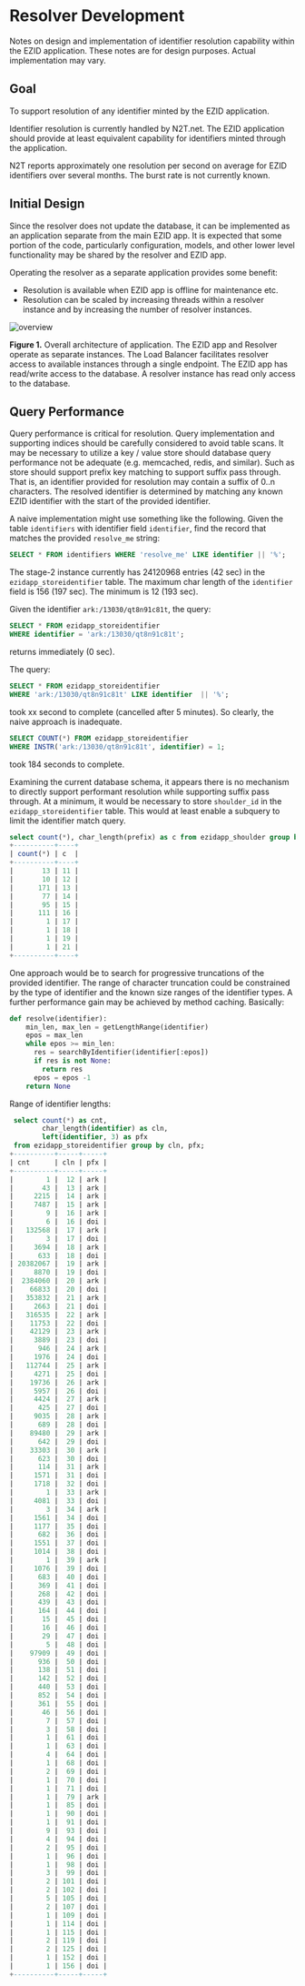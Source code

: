 # Resolver Development

Notes on design and implementation of identifier resolution 
capability within the EZID application. These notes are for 
design purposes. Actual implementation may vary.


## Goal 

To support resolution of any identifier minted by the EZID application.

Identifier resolution is currently handled by N2T.net. The EZID application 
should provide at least equivalent capability for identifiers minted through 
the application.

N2T reports approximately one resolution per second on average for 
EZID identifiers over several months. The burst rate is not currently known.

## Initial Design

Since the resolver does not update the database, it can be implemented
as an application separate from the main EZID app. It is expected that
some portion of the code, particularly configuration, models, and other
lower level functionality may be shared by the resolver and EZID app.

Operating the resolver as a separate application provides some benefit:

* Resolution is available when EZID app is offline for maintenance etc.
* Resolution can be scaled by increasing threads within a resolver 
  instance and by increasing the number of resolver instances.
  
![overview](images/ezid_architecture_resolve.svg)

**Figure 1.** Overall architecture of application. The EZID app and 
Resolver operate as separate instances. The Load Balancer facilitates
resolver access to available instances through a single endpoint. The 
EZID app has read/write access to the database. A resolver instance
has read only access to the database.

## Query Performance

Query performance is critical for resolution. Query 
implementation and supporting indices should be carefully
considered to avoid table scans. It may be necessary to 
utilize a key / value store should database query performance 
not be adequate (e.g. memcached, redis, and similar). Such as store 
should support prefix key matching to support suffix pass through. 
That is, an identifier provided for resolution may contain a suffix 
of 0..n characters. The resolved identifier is determined by 
matching any known EZID identifier with the start of the provided 
identifier. 

A naive implementation might use something like the following. Given 
the table `identifiers` with identifier field `identifier`, find 
the record that matches the provided `resolve_me` string:

```sql
SELECT * FROM identifiers WHERE 'resolve_me' LIKE identifier || '%';
```

The stage-2 instance currently has 24120968 entries (42 sec) in the 
`ezidapp_storeidentifier` table. The maximum char length of the
`identifier` field is 156 (197 sec). The minimum is 12 (193 sec).

Given the identifier `ark:/13030/qt8n91c81t`, the query:

```sql
SELECT * FROM ezidapp_storeidentifier 
WHERE identifier = 'ark:/13030/qt8n91c81t'; 
```
returns immediately (0 sec).

The query:

```sql
SELECT * FROM ezidapp_storeidentifier 
WHERE 'ark:/13030/qt8n91c81t' LIKE identifier  || '%';
```
took xx second to complete (cancelled after 5 minutes). So clearly, 
the naive approach is inadequate.

```sql
SELECT COUNT(*) FROM ezidapp_storeidentifier 
WHERE INSTR('ark:/13030/qt8n91c81t', identifier) = 1;
```
took 184 seconds to complete.

Examining the current database schema, it appears there is no mechanism to directly support 
performant resolution while supporting suffix pass through. At a minimum, it
would be necessary to store `shoulder_id` in the `ezidapp_storeidentifier` table. 
This would at least enable a subquery to limit the identifier match query. 

```sql
select count(*), char_length(prefix) as c from ezidapp_shoulder group by c;
+----------+----+
| count(*) | c  |
+----------+----+
|       13 | 11 |
|       10 | 12 |
|      171 | 13 |
|       77 | 14 |
|       95 | 15 |
|      111 | 16 |
|        1 | 17 |
|        1 | 18 |
|        1 | 19 |
|        1 | 21 |
+----------+----+
```

One approach would be to search for progressive truncations of the provided
identifier. The range of character truncation could be constrained by the 
type of identifier and the known size ranges of the identifier types. A further 
performance gain may be achieved by method caching. Basically:

```python
def resolve(identifier):
    min_len, max_len = getLengthRange(identifier)
    epos = max_len
    while epos >= min_len:
      res = searchByIdentifier(identifier[:epos])
      if res is not None:
        return res
      epos = epos -1
    return None
```

Range of identifier lengths:

```sql
 select count(*) as cnt, 
        char_length(identifier) as cln, 
        left(identifier, 3) as pfx 
 from ezidapp_storeidentifier group by cln, pfx;
+----------+-----+-----+
| cnt      | cln | pfx |
+----------+-----+-----+
|        1 |  12 | ark |
|       43 |  13 | ark |
|     2215 |  14 | ark |
|     7487 |  15 | ark |
|        9 |  16 | ark |
|        6 |  16 | doi |
|   132568 |  17 | ark |
|        3 |  17 | doi |
|     3694 |  18 | ark |
|      633 |  18 | doi |
| 20382067 |  19 | ark |
|     8870 |  19 | doi |
|  2384060 |  20 | ark |
|    66833 |  20 | doi |
|   353832 |  21 | ark |
|     2663 |  21 | doi |
|   316535 |  22 | ark |
|    11753 |  22 | doi |
|    42129 |  23 | ark |
|     3889 |  23 | doi |
|      946 |  24 | ark |
|     1976 |  24 | doi |
|   112744 |  25 | ark |
|     4271 |  25 | doi |
|    19736 |  26 | ark |
|     5957 |  26 | doi |
|     4424 |  27 | ark |
|      425 |  27 | doi |
|     9035 |  28 | ark |
|      689 |  28 | doi |
|    89480 |  29 | ark |
|      642 |  29 | doi |
|    33303 |  30 | ark |
|      623 |  30 | doi |
|      114 |  31 | ark |
|     1571 |  31 | doi |
|     1718 |  32 | doi |
|        1 |  33 | ark |
|     4081 |  33 | doi |
|        3 |  34 | ark |
|     1561 |  34 | doi |
|     1177 |  35 | doi |
|      682 |  36 | doi |
|     1551 |  37 | doi |
|     1014 |  38 | doi |
|        1 |  39 | ark |
|     1076 |  39 | doi |
|      683 |  40 | doi |
|      369 |  41 | doi |
|      268 |  42 | doi |
|      439 |  43 | doi |
|      164 |  44 | doi |
|       15 |  45 | doi |
|       16 |  46 | doi |
|       29 |  47 | doi |
|        5 |  48 | doi |
|    97909 |  49 | doi |
|      936 |  50 | doi |
|      138 |  51 | doi |
|      142 |  52 | doi |
|      440 |  53 | doi |
|      852 |  54 | doi |
|      361 |  55 | doi |
|       46 |  56 | doi |
|        7 |  57 | doi |
|        3 |  58 | doi |
|        1 |  61 | doi |
|        1 |  63 | doi |
|        4 |  64 | doi |
|        1 |  68 | doi |
|        2 |  69 | doi |
|        1 |  70 | doi |
|        1 |  71 | doi |
|        1 |  79 | ark |
|        1 |  85 | doi |
|        1 |  90 | doi |
|        1 |  91 | doi |
|        9 |  93 | doi |
|        4 |  94 | doi |
|        2 |  95 | doi |
|        1 |  96 | doi |
|        1 |  98 | doi |
|        3 |  99 | doi |
|        2 | 101 | doi |
|        2 | 102 | doi |
|        5 | 105 | doi |
|        2 | 107 | doi |
|        1 | 109 | doi |
|        1 | 114 | doi |
|        1 | 115 | doi |
|        2 | 119 | doi |
|        2 | 125 | doi |
|        1 | 152 | doi |
|        1 | 156 | doi |
+----------+-----+-----+
```




